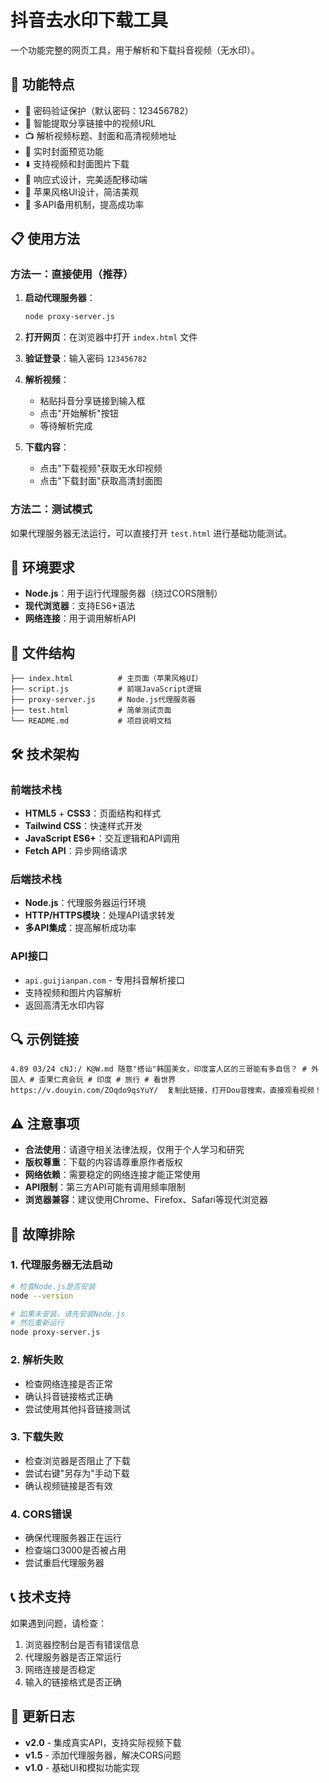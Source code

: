 # 抖音去水印下载工具

一个功能完整的网页工具，用于解析和下载抖音视频（无水印）。

## 🚀 功能特点

- 🔐 密码验证保护（默认密码：123456782）
- 🔗 智能提取分享链接中的视频URL
- 📺 解析视频标题、封面和高清视频地址
- 👀 实时封面预览功能
- ⬇️ 支持视频和封面图片下载
- 📱 响应式设计，完美适配移动端
- 🎨 苹果风格UI设计，简洁美观
- 🔄 多API备用机制，提高成功率

## 📋 使用方法

### 方法一：直接使用（推荐）
1. **启动代理服务器**：
   ```bash
   node proxy-server.js
   ```
   
2. **打开网页**：在浏览器中打开 `index.html` 文件

3. **验证登录**：输入密码 `123456782`

4. **解析视频**：
   - 粘贴抖音分享链接到输入框
   - 点击"开始解析"按钮
   - 等待解析完成

5. **下载内容**：
   - 点击"下载视频"获取无水印视频
   - 点击"下载封面"获取高清封面图

### 方法二：测试模式
如果代理服务器无法运行，可以直接打开 `test.html` 进行基础功能测试。

## 🔧 环境要求

- **Node.js**：用于运行代理服务器（绕过CORS限制）
- **现代浏览器**：支持ES6+语法
- **网络连接**：用于调用解析API

## 📁 文件结构

```
├── index.html          # 主页面（苹果风格UI）
├── script.js           # 前端JavaScript逻辑
├── proxy-server.js     # Node.js代理服务器
├── test.html           # 简单测试页面
└── README.md           # 项目说明文档
```

## 🛠️ 技术架构

### 前端技术栈
- **HTML5** + **CSS3**：页面结构和样式
- **Tailwind CSS**：快速样式开发
- **JavaScript ES6+**：交互逻辑和API调用
- **Fetch API**：异步网络请求

### 后端技术栈
- **Node.js**：代理服务器运行环境
- **HTTP/HTTPS模块**：处理API请求转发
- **多API集成**：提高解析成功率

### API接口
- `api.guijianpan.com` - 专用抖音解析接口
- 支持视频和图片内容解析
- 返回高清无水印内容

## 🔍 示例链接

```
4.89 03/24 cNJ:/ K@W.md 随意"搭讪"韩国美女，印度富人区的三哥能有多自信？ # 外国人 # 歪果仁真会玩 # 印度 # 旅行 # 看世界  https://v.douyin.com/ZOqdo9qsYuY/  复制此链接，打开Dou音搜索，直接观看视频！
```

## ⚠️ 注意事项

- **合法使用**：请遵守相关法律法规，仅用于个人学习和研究
- **版权尊重**：下载的内容请尊重原作者版权
- **网络依赖**：需要稳定的网络连接才能正常使用
- **API限制**：第三方API可能有调用频率限制
- **浏览器兼容**：建议使用Chrome、Firefox、Safari等现代浏览器

## 🚨 故障排除

### 1. 代理服务器无法启动
```bash
# 检查Node.js是否安装
node --version

# 如果未安装，请先安装Node.js
# 然后重新运行
node proxy-server.js
```

### 2. 解析失败
- 检查网络连接是否正常
- 确认抖音链接格式正确
- 尝试使用其他抖音链接测试

### 3. 下载失败
- 检查浏览器是否阻止了下载
- 尝试右键"另存为"手动下载
- 确认视频链接是否有效

### 4. CORS错误
- 确保代理服务器正在运行
- 检查端口3000是否被占用
- 尝试重启代理服务器

## 📞 技术支持

如果遇到问题，请检查：
1. 浏览器控制台是否有错误信息
2. 代理服务器是否正常运行
3. 网络连接是否稳定
4. 输入的链接格式是否正确

## 🔄 更新日志

- **v2.0** - 集成真实API，支持实际视频下载
- **v1.5** - 添加代理服务器，解决CORS问题
- **v1.0** - 基础UI和模拟功能实现